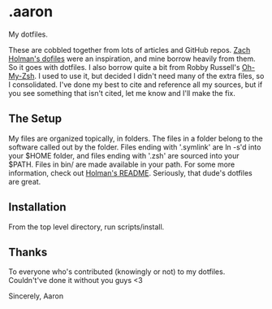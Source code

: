 .aaron
======

My dotfiles.

These are cobbled together from lots of articles and GitHub repos.
[Zach Holman's dofiles](https://github.com/holman/dotfiles) were an 
inspiration, and mine borrow heavily from them. So it goes with dotfiles. 
I also borrow quite a bit from Robby Russell's 
[Oh-My-Zsh](https://github.com/robbyrussell/oh-my-zsh/). I used to use it, but
decided I didn't need many of the extra files, so I consolidated. I've done my
best to cite and reference all my sources, but if you see something that isn't
cited, let me know and I'll make the fix.

The Setup
---------
My files are organized topically, in folders. The files in a folder belong to
the software called out by the folder. Files ending with '.symlink' are ln -s'd
into your $HOME folder, and files ending with '.zsh' are sourced into your
$PATH. Files in bin/ are made available in your path. For some more information,
check out [Holman's README](http://git.io/eoJIZA). Seriously, that dude's
dotfiles are great.

Installation
------------
From the top level directory, run scripts/install.

Thanks
------
To everyone who's contributed (knowingly or not) to my dotfiles. Couldn't've
done it without you guys <3

Sincerely,
Aaron